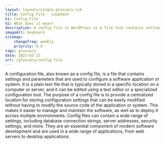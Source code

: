 ```yaml
--- 
layout: layouts/single-glossary.njk
title: Config File - Loopdash
h1: Config File
h2: What does it mean?
description: A config file in WordPress is a file that contains settings and configurations for the WordPress installation, such as database connection details, site URL, and security keys.
imageAlt: keyboard
sitemap:
	changefreq: weekly
	priority: 0.4
tags: glossary
date: 2023-03-15
url: /glossary/config-file
---
```


A configuration file, also known as a config file, is a file that contains settings and parameters that are used to configure a software application or system. It is a plain text file that is typically stored in a specific location on a computer or server, and it can be edited using a text editor or a specialized configuration tool. The purpose of a config file is to provide a centralized location for storing configuration settings that can be easily modified without having to modify the source code of the application or system. This makes it easier to manage and maintain the software, as well as to deploy it across multiple environments. Config files can contain a wide range of settings, including database connection strings, server addresses, security settings, and more. They are an essential component of modern software development and are used in a wide range of applications, from web servers to desktop applications.
